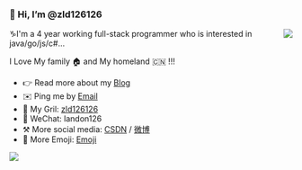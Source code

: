 ### 👋 Hi, I’m @zld126126

<img align="right" src="https://github-readme-stats.vercel.app/api?username=zld126126&show_icons=true&icon_color=0366d6&text_color=24292e&bg_color=ffffff&hide_title=true" />

♑I'm a 4 year working full-stack programmer who is interested in java/go/js/c#...

I Love My family 🏠 and My homeland 🇨🇳 !!!

- 👉 Read more about my [Blog](https://zld126126.github.io/)
- ✉️ Ping me by [Email](mailto:zld126126@126.com)
- 👦 My Gril: [zld126126](https://github.com/zld126126)
- 💬 WeChat: landon126
- ⚒ More social media: [CSDN](https://blog.csdn.net/aaaadong) / [微博](https://weibo.com/u/678558973)
- 🤝 More Emoji: [Emoji](https://copy.emojiall.com/zh-hans/)

<p>
    <a href="https://zld126126.github.io/">
      <img src="https://github-profile-trophy.vercel.app/?username=zld126126&theme=flat&title=Stars,Followers,Commit,MultiLanguage&margin-w=5&row=1&column=4" />
    </a>
</p>

<!---
zld126126/zld126126 is a ✨ special ✨ repository because its `README.md` (this file) appears on your GitHub profile.
You can click the Preview link to take a look at your changes.
--->
